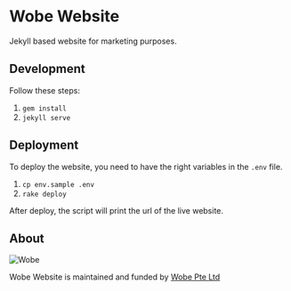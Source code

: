 # Wobe Website

Jekyll based website for marketing purposes.

## Development

Follow these steps:

1. `gem install`
2. `jekyll serve`

## Deployment

To deploy the website, you need to have the right variables in the
`.env` file.

1. `cp env.sample .env`
1. `rake deploy`

After deploy, the script will print the url of the live website.

## About

![Wobe](https://www.dropbox.com/s/vlun2grny8ijtrx/wobe-transparent.png?raw=1)

Wobe Website is maintained and funded by [Wobe Pte Ltd](www.wobe.io)
